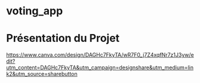 ﻿# voting_app


# Présentation du Projet
https://www.canva.com/design/DAGHc7FkyTA/wR7F0_j7Z4xqfNr7z1J3yw/edit?utm_content=DAGHc7FkyTA&utm_campaign=designshare&utm_medium=link2&utm_source=sharebutton

